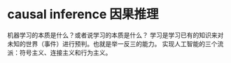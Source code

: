 # causal inference 因果推理

机器学习的本质是什么？或者说学习的本质是什么？
学习是学习已有的知识来对未知的世界（事件）进行预判。也就是举一反三的能力。
实现人工智能的三个流派：符号主义、连接主义和行为主义。
